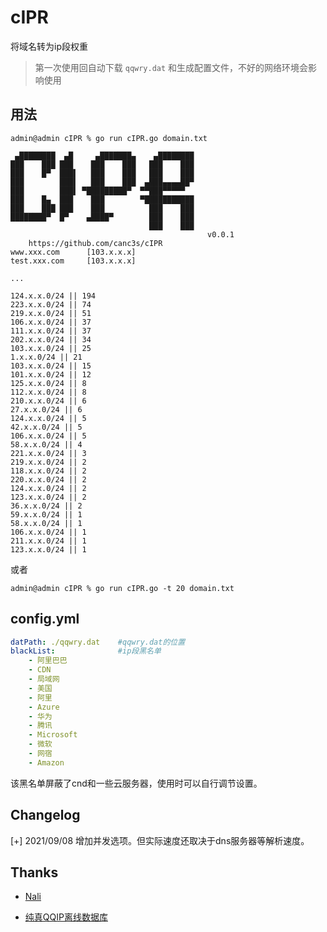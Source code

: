 # cIPR
 将域名转为ip段权重

> 第一次使用回自动下载 `qqwry.dat` 和生成配置文件，不好的网络环境会影响使用

## 用法

```
admin@admin cIPR % go run cIPR.go domain.txt

 ▄████████  ▄█     ▄███████▄    ▄████████ 
███    ███ ███    ███    ███   ███    ███ 
███    █▀  ███▌   ███    ███   ███    ███ 
███        ███▌   ███    ███  ▄███▄▄▄▄██▀ 
███        ███▌ ▀█████████▀  ▀▀███▀▀▀▀▀   
███    █▄  ███    ███        ▀███████████ 
███    ███ ███    ███          ███    ███ 
████████▀  █▀    ▄████▀        ███    ███ 
                               ███    ███
											v0.0.1
	https://github.com/canc3s/cIPR
www.xxx.com 	 [103.x.x.x]
test.xxx.com 	 [103.x.x.x]

...

124.x.x.0/24 || 194
223.x.x.0/24 || 74
219.x.x.0/24 || 51
106.x.x.0/24 || 37
111.x.x.0/24 || 37
202.x.x.0/24 || 34
103.x.x.0/24 || 25
1.x.x.0/24 || 21
103.x.x.0/24 || 15
101.x.x.0/24 || 12
125.x.x.0/24 || 8
112.x.x.0/24 || 8
210.x.x.0/24 || 6
27.x.x.0/24 || 6
124.x.x.0/24 || 5
42.x.x.0/24 || 5
106.x.x.0/24 || 5
58.x.x.0/24 || 4
221.x.x.0/24 || 3
219.x.x.0/24 || 2
118.x.x.0/24 || 2
220.x.x.0/24 || 2
124.x.x.0/24 || 2
123.x.x.0/24 || 2
36.x.x.0/24 || 2
59.x.x.0/24 || 1
58.x.x.0/24 || 1
106.x.x.0/24 || 1
211.x.x.0/24 || 1
123.x.x.0/24 || 1
```
或者
```
admin@admin cIPR % go run cIPR.go -t 20 domain.txt
```

## config.yml

```yaml
datPath: ./qqwry.dat    #qqwry.dat的位置
blackList:              #ip段黑名单
    - 阿里巴巴
    - CDN
    - 局域网
    - 美国
    - 阿里
    - Azure
    - 华为
    - 腾讯
    - Microsoft
    - 微软
    - 网宿
    - Amazon
```

该黑名单屏蔽了cnd和一些云服务器，使用时可以自行调节设置。

## Changelog

[+] 2021/09/08 增加并发选项。但实际速度还取决于dns服务器等解析速度。

## Thanks

- [Nali](https://github.com/zu1k/nali)

- [纯真QQIP离线数据库](http://www.cz88.net/fox/ipdat.shtml)
